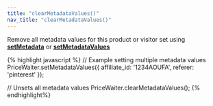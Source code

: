 ```yaml
---
title: "clearMetadataValues()"
nav_title: "clearMetadataValues()"
---
```


Remove all metadata values for this product or visitor set using [__setMetadata__](#_api/setMetadata.md) or [__setMetadataValues__](#_api/setMetadataValues.md)

{% highlight javascript %}
// Example setting multiple metadata values
PriceWaiter.setMetadataValues({
    affiliate_id: '1234AOUFA',
    referer: 'pinterest'
});

// Unsets all metadata values
PriceWaiter.clearMetadataValues();
{% endhighlight%}